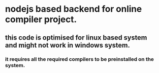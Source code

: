 # nodejs based backend for online compiler project.
## this code is optimised for linux based system and might not work in windows system.
### it requires all the required compilers to be preinstalled on the system.